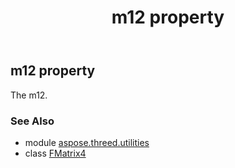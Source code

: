 ﻿---
title: m12 property
second_title: Aspose.3D for Python via .NET API References
description: 
type: docs
weight: 130
url: /python-net/aspose.threed.utilities/fmatrix4/m12/
is_root: false
---

## m12 property


The m12.

### See Also
* module [aspose.threed.utilities](../../)
* class [FMatrix4](/3d/python-net/aspose.threed.utilities/fmatrix4)
